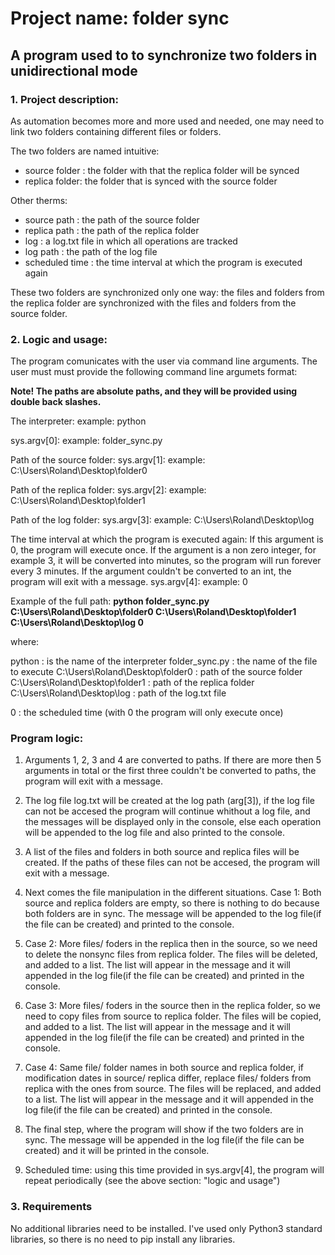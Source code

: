 # Project name: folder sync
## A program used to to synchronize two folders in unidirectional mode


### 1. Project description:

As automation becomes more and more used and needed, one may need to link two folders containing different files or folders.

The two folders are named intuitive:
- source folder : the folder with that the replica folder will be synced
- replica folder: the folder that is synced with the source folder

Other therms:
- source path : the path of the source folder
- replica path : the path of the replica folder
- log : a log.txt file in which all operations are tracked
- log path : the path of the log file
- scheduled time : the time interval at which the program is executed again

These two folders are synchronized only one way: the files and folders from the replica folder are synchronized with the files and folders from the source folder. 

### 2. Logic and usage:
The program comunicates with the user via command line arguments.
The user must must provide the following command line argumets format:

**Note! The paths are absolute paths, and they will be provided using double back slashes.**

The interpreter: example: python 

sys.argv[0]: example: folder_sync.py

Path of the source folder:
sys.argv[1]: example: C:\\Users\\Roland\\Desktop\\folder0

Path of the replica folder:
sys.argv[2]: example: C:\\Users\\Roland\\Desktop\\folder1

Path of the log folder:
sys.argv[3]: example: C:\\Users\\Roland\\Desktop\\log

The time interval at which the program is executed again:
If this argument is 0, the program will execute once.
If the argument is a non zero integer, for example 3, it will be converted into minutes, so the program will run forever every 3 minutes.
If the argument couldn't be converted to an int, the program will exit with a message.
sys.argv[4]: example: 0

Example of the full path:
**python folder_sync.py C:\\Users\\Roland\\Desktop\\folder0 C:\\Users\\Roland\\Desktop\\folder1 C:\\Users\\Roland\\Desktop\\log 0**

where:

python : is the name of the interpreter
folder_sync.py : the name of the file to execute
C:\\Users\\Roland\\Desktop\\folder0 : path of the source folder
C:\\Users\\Roland\\Desktop\\folder1 : path of the replica folder
C:\\Users\\Roland\\Desktop\\log : path of the log.txt file

0 : the scheduled time (with 0 the program will only execute once)




### Program logic:
1. Arguments 1, 2, 3 and 4 are converted to paths.
If there are more then 5 arguments in total or the first three couldn't be converted to paths, the program will exit with a message.

2. The log file log.txt will be created at the log path (arg[3]), if the log file can not be accesed the program will continue whithout a log file, and the messages will be displayed only in the console, else each operation will be appended to the log file and also printed to the console.

3. A list of the files and folders in both source and replica files will be created. If the paths of these files can not be accesed, the program will exit with a message.

4. Next comes the file manipulation in the different situations.
Case 1: Both source and replica folders are empty, so there is nothing to do because both folders are in sync. The message will be appended to the log file(if the file can be created) and printed to the console.

5. Case 2: More files/ foders in the replica then in the source, so we need to delete the nonsync files from replica folder. The files will be deleted, and added to a list. The list will appear in the message and it will appended in the log file(if the file can be created) and printed in the console.

6. Case 3: More files/ foders in the source then in the replica  folder, so we need to copy files from source to replica folder. The files will be copied, and added to a list. The list will appear in the message and it will appended in the log file(if the file can be created) and printed in the console.

7. Case 4: Same file/ folder names in both source and replica folder, if modification dates in source/ replica differ, replace files/ folders from replica with the ones from source. The files will be replaced, and added to a list. The list will appear in the message and it will appended in the log file(if the file can be created) and printed in the console.

8. The final step, where the program will show if the two folders are in sync. The message will be appended in the log file(if the file can be created) and it will be printed in the console.

9. Scheduled time: using this time provided in sys.argv[4], the program will repeat periodically (see the above section: "logic and usage")

### 3. Requirements
No additional libraries need to be installed.
I've used only Python3 standard libraries, so there is no need to pip install any libraries.
